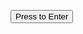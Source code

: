 <!DOCTYPE html>
<html lang="{{ site.lang | default: "en-US" }}">
  <head>
    <script>
function decrypt(str, pwd) {
if(str == null || str.length < 8) {
alert('A salt value could not be extracted from the encrypted message because its length is too short. The message cannot be decrypted.');
return;
}
if(pwd == null || pwd.length <= 0) {
alert('Please enter a password with which to decrypt the message.');
return;
}
var prand ='';
for(var i=0; i<pwd.length; i++) {
prand += pwd.charCodeAt(i).toString();
}
var sPos = Math.floor(prand.length / 5);
var mult = parseInt(prand.charAt(sPos) + prand.charAt(sPos*2) + prand.charAt(sPos*3) + prand.charAt(sPos*4) + prand.charAt(sPos*5));
var incr = Math.round(pwd.length / 2);
var modu = Math.pow(2, 31) - 1;
var salt = parseInt(str.substring(str.length - 8, str.length), 16);
str = str.substring(0, str.length - 8);
prand += salt;
while(prand.length > 10) {
prand = (parseInt(prand.substring(0, 10)) + parseInt(prand.substring(10, prand.length))).toString();
}
prand = (mult * prand + incr) % modu;
var enc_chr = '';
var enc_str = '';
for(var i=0; i<str.length; i+=2) {
enc_chr = parseInt(parseInt(str.substring(i, i+2), 16) ^ Math.floor((prand / modu) * 255));
enc_str += String.fromCharCode(enc_chr);
prand = (mult * prand + incr) % modu;
}
return enc_str;
}

function protection() {
encURL = '310165f709933d498150e401f119cae9c7d738c18616b8971e8256227f9205c9b6bb';
password=prompt('請輸入密碼：','');
if (password != '' && password != null) {
decURL=decrypt(encURL, password);
location.href= decURL;
}
}
</script>

</head>
  <body>
  <button onclick="protection()">Press to Enter</button>
 </body>
</html>
